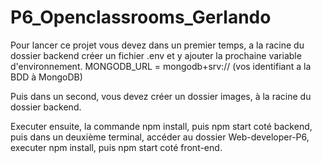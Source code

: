 # P6_Openclassrooms_Gerlando

Pour lancer ce projet vous devez dans un premier temps, a la racine du dossier backend créer un fichier .env et y ajouter la prochaine variable d'environnement.
MONGODB_URL = mongodb+srv:// (vos identifiant a la BDD à MongoDB)

Puis dans un second, vous devez créer un dossier images, à la racine du dossier backend.

Executer ensuite, la commande npm install, puis npm start coté backend, puis dans un deuxième terminal, accéder au dossier Web-developer-P6, executer npm install, puis npm start coté front-end.
